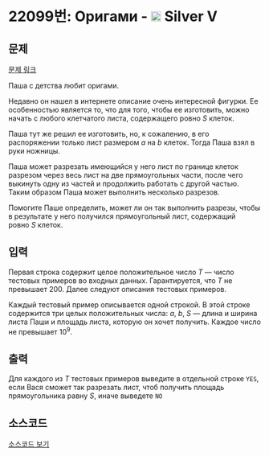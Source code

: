# 22099번: Оригами - <img src="https://static.solved.ac/tier_small/6.svg" style="height:20px" /> Silver V

<!-- performance -->

<!-- 문제 제출 후 깃허브에 푸시를 했을 때 제출한 코드의 성능이 입력될 공간입니다.-->

<!-- end -->

## 문제

[문제 링크](https://boj.kr/22099)


<p>Паша с детства любит оригами.</p>

<p>Недавно он нашел в интернете описание очень интересной фигурки. Ее особенностью является то, что для того, чтобы ее изготовить, можно начать с любого клетчатого листа, содержащего ровно&nbsp;<i>S</i>&nbsp;клеток.</p>

<p>Паша тут же решил ее изготовить, но, к сожалению, в его распоряжении только лист размером&nbsp;<i>a</i>&nbsp;на&nbsp;<i>b</i>&nbsp;клеток. Тогда Паша взял в руки ножницы.</p>

<p>Паша может разрезать имеющийся у него лист по границе клеток разрезом через весь лист на две прямоугольных части, после чего выкинуть одну из частей и продолжить работать с другой частью. Таким образом Паша может выполнить несколько разрезов.</p>

<p>Помогите Паше определить, может ли он так выполнить разрезы, чтобы в результате у него получился прямоугольный лист, содержащий ровно&nbsp;<i>S</i>&nbsp;клеток.</p>



## 입력


<p>Первая строка содержит целое положительное число&nbsp;<i>T</i>&nbsp;— число тестовых примеров во входных данных. Гарантируется, что&nbsp;<i>T</i>&nbsp;не превышает 200. Далее следуют описания тестовых примеров.</p>

<p>Каждый тестовый пример описывается одной строкой. В этой строке содержится три целых положительных числа:&nbsp;<i>a</i>,&nbsp;<i>b</i>,&nbsp;<i>S</i>&nbsp;— длина и ширина листа Паши и площадь листа, которую он хочет получить. Каждое число не превышает 10<sup>9</sup>.</p>



## 출력


<p>Для каждого из&nbsp;<i>T</i>&nbsp;тестовых примеров выведите в отдельной строке&nbsp;<code>YES</code>, если Вася сможет так разрезать лист, чтоб получить площадь прямоугольника равну&nbsp;<i>S</i>, иначе выведете&nbsp;<code>NO</code></p>



## 소스코드

[소스코드 보기](Оригами.cpp)